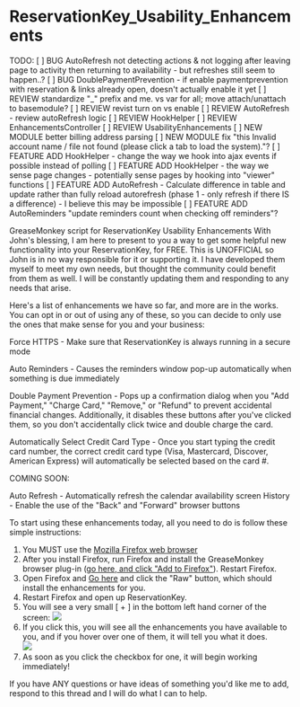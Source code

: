 # ReservationKey_Usability_Enhancements

TODO:
[ ] BUG AutoRefresh not detecting actions & not logging after leaving page to activity then returning to availability - but refreshes still seem to happen..?
[ ] BUG DoublePaymentPrevention - if enable paymentprevention with reservation & links already open, doesn't actually enable it yet	
[ ] REVIEW standardize "_" prefix and me. vs var for all; move attach/unattach to basemodule?
[ ] REVIEW revist turn on vs enable
[ ] REVIEW AutoRefresh - review autoRefresh logic
[ ] REVIEW HookHelper
[ ] REVIEW EnhancementsController
[ ] REVIEW UsabilityEnhancements
[ ] NEW MODULE better billing address parsing
[ ] NEW MODULE fix "this Invalid account name / file not found (please click a tab to load the system)."?
[ ] FEATURE ADD HookHelper - change the way we hook into ajax events if possible instead of polling
[ ] FEATURE ADD HookHelper - the way we sense page changes - potentially sense pages by hooking into "viewer" functions
[ ] FEATURE ADD AutoRefresh - Calculate difference in table and update rather than fully reload autorefresh (phase 1 - only refresh if there IS a difference) - I believe this may be impossible
[ ] FEATURE ADD AutoReminders "update reminders count when checking off reminders"?	

GreaseMonkey script for ReservationKey Usability Enhancements
With John's blessing, I am here to present to you a way to get some helpful new functionality into your ReservationKey, for FREE.  This is UNOFFICIAL so John is in no way responsible for it or supporting it.  I have developed them myself to meet my own needs, but thought the community could benefit from them as well.  I will be constantly updating them and responding to any needs that arise.

Here's a list of enhancements we have so far, and more are in the works.  You can opt in or out of using any of these, so you can decide to only use the ones that make sense for you and your business:

Force HTTPS - Make sure that ReservationKey is always running in a secure mode

Auto Reminders - Causes the reminders window pop-up automatically when something is due immediately

Double Payment Prevention - Pops up a confirmation dialog when you "Add Payment," "Charge Card," "Remove," or "Refund" to prevent accidental financial changes.  Additionally, it disables these buttons after you've clicked them, so you don't accidentally click twice and double charge the card.

Automatically Select Credit Card Type - Once you start typing the credit card number, the correct credit card type (Visa, Mastercard, Discover, American Express) will automatically be selected based on the card #.

COMING SOON:

Auto Refresh - Automatically refresh the calendar availability screen
History - Enable the use of the "Back" and "Forward" browser buttons

To start using these enhancements today, all you need to do is follow these simple instructions:

1.  You MUST use the <a href="https://www.mozilla.org/en-US/firefox/new/">Mozilla Firefox web browser</a>
2.  After you install Firefox, run Firefox and install the GreaseMonkey browser plug-in (<a href="https://addons.mozilla.org/en-US/firefox/addon/greasemonkey/">go here, and click "Add to Firefox"</a>).  Restart Firefox.
3.  Open Firefox and <a href="https://gist.github.com/anonymous/80d0f1345590759cd517#file-reservationkey_usability_enhancements-user-js">Go here</a> and click the "Raw" button, which should install the enhancements for you.
4.  Restart Firefox and open up ReservationKey.
5.  You will see a very small [ + ] in the bottom left hand corner of the screen:
	<img src=”http://oi57.tinypic.com/9hnyv9.jpg” />
6.  If you click this, you will see all the enhancements you have available to you, and if you hover over one of them, it will tell you what it does.  
	<img src=”http://oi60.tinypic.com/2lbm39g.jpg” />
7.  As soon as you click the checkbox for one, it will begin working immediately!  

If you have ANY questions or have ideas of something you'd like me to add, respond to this thread and I will do what I can to help.  
